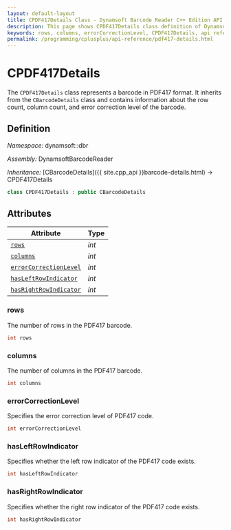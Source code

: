 ```yaml
---
layout: default-layout
title: CPDF417Details Class - Dynamsoft Barcode Reader C++ Edition API Reference
description: This page shows CPDF417Details class definition of Dynamsoft Barcode Reader SDK C++ Edition.
keywords: rows, columns, errorCorrectionLevel, CPDF417Details, api reference
permalink: /programming/cplusplus/api-reference/pdf417-details.html
---
```

# CPDF417Details

The `CPDF417Details` class represents a barcode in PDF417 format. It inherits from the `CBarcodeDetails` class and contains information about the row count, column count, and error correction level of the barcode.

## Definition

*Namespace:* dynamsoft::dbr

*Assembly:* DynamsoftBarcodeReader

*Inheritance:* [CBarcodeDetails]({{ site.cpp_api }}barcode-details.html) -> CPDF417Details

```cpp
class CPDF417Details : public CBarcodeDetails
```

## Attributes

| Attribute | Type |
|---------- | ---- |
| [`rows`](#rows) | *int* |
| [`columns`](#columns) | *int* |
| [`errorCorrectionLevel`](#errorcorrectionlevel) | *int* |
| [`hasLeftRowIndicator`](#hasleftrowindicator) | *int* |
| [`hasRightRowIndicator`](#hasrightrowindicator) | *int* |

### rows

The number of rows in the PDF417 barcode.

```cpp
int rows
```

### columns

The number of columns in the PDF417 barcode.

```cpp
int columns
```

### errorCorrectionLevel

Specifies the error correction level of PDF417 code.

```cpp
int errorCorrectionLevel
```

### hasLeftRowIndicator

Specifies whether the left row indicator of the PDF417 code exists.

```cpp
int hasLeftRowIndicator
```

### hasRightRowIndicator

Specifies whether the right row indicator of the PDF417 code exists.

```cpp
int hasRightRowIndicator
```